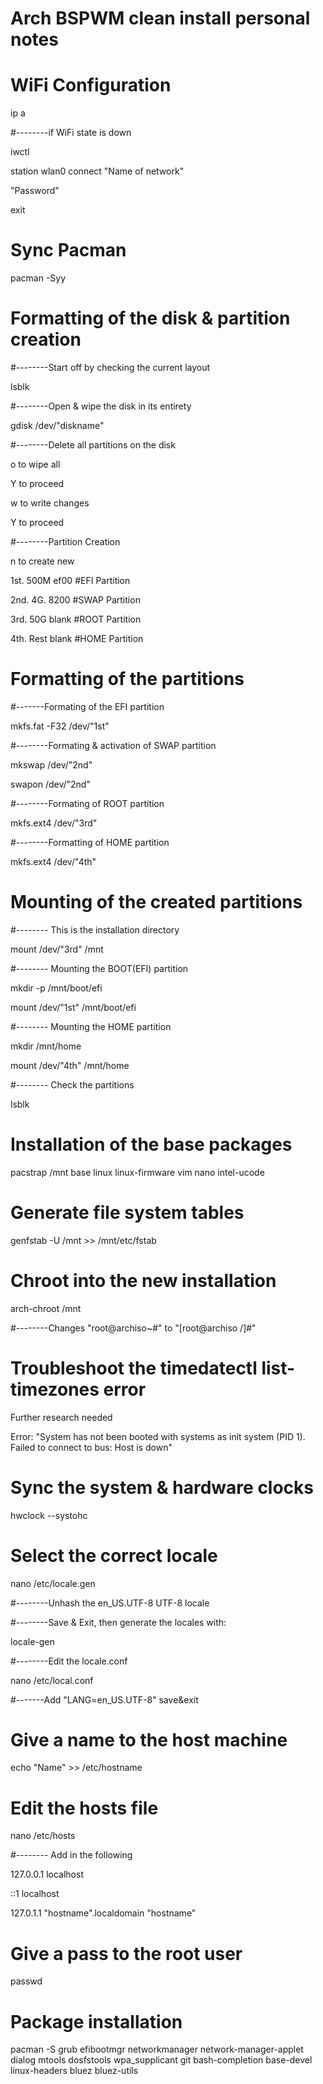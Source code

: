 # Arch BSPWM clean install personal notes

# WiFi Configuration
ip a

#--------if WiFi state is down

iwctl

station wlan0 connect "Name of network"

"Password"

exit

# Sync Pacman 
pacman -Syy


# Formatting of the disk & partition creation
#--------Start off by checking the current layout

lsblk


#--------Open & wipe the disk in its entirety

gdisk /dev/"diskname"
   

#--------Delete all partitions on the disk

o  to wipe all

Y  to proceed

w  to write changes 

Y  to proceed 


#--------Partition Creation


n  to create new 

1st.  500M ef00 #EFI Partition 

2nd.  4G.  8200 #SWAP Partition

3rd.  50G  blank #ROOT Partition

4th.  Rest blank #HOME Partition

# Formatting of the partitions 

#-------Formating of the EFI partition

mkfs.fat -F32 /dev/"1st"

#--------Formating & activation of SWAP partition

mkswap /dev/"2nd"

swapon /dev/"2nd"

#--------Formating of ROOT partition

mkfs.ext4 /dev/"3rd"

#--------Formatting of HOME partition

mkfs.ext4 /dev/"4th"

# Mounting of the created partitions
#-------- This is the installation directory

mount /dev/"3rd" /mnt

#-------- Mounting the BOOT(EFI) partition

mkdir -p /mnt/boot/efi

mount /dev/"1st" /mnt/boot/efi

#-------- Mounting the HOME partition

mkdir /mnt/home 

mount /dev/"4th" /mnt/home

#-------- Check the partitions 

lsblk

# Installation of the base packages
pacstrap /mnt base linux linux-firmware vim nano intel-ucode

# Generate file system tables 
genfstab -U /mnt >> /mnt/etc/fstab

# Chroot into the new installation
arch-chroot /mnt

#--------Changes "root@archiso~#" to "[root@archiso /]#"

# Troubleshoot the timedatectl list-timezones error 
Further research needed 

Error:
"System has not been booted with systems as init system (PID 1).
Failed to connect to bus: Host is down"

# Sync the system & hardware clocks 
hwclock --systohc

# Select the correct locale
nano /etc/locale.gen

#--------Unhash the en_US.UTF-8 UTF-8 locale

#--------Save & Exit, then generate the locales with:

locale-gen

#--------Edit the locale.conf 

nano /etc/local.conf

#-------Add "LANG=en_US.UTF-8" save&exit

# Give a name to the host machine 
echo "Name" >> /etc/hostname

# Edit the hosts file 
nano /etc/hosts

#-------- Add in the following

127.0.0.1  localhost

::1        localhost

127.0.1.1  "hostname".localdomain    "hostname"

# Give a pass to the root user
passwd

# Package installation
pacman -S grub efibootmgr networkmanager network-manager-applet
dialog mtools dosfstools wpa_supplicant git bash-completion
base-devel linux-headers bluez bluez-utils 
